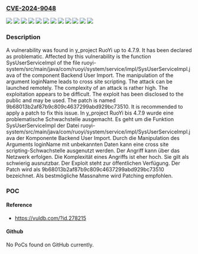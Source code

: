 ### [CVE-2024-9048](https://cve.mitre.org/cgi-bin/cvename.cgi?name=CVE-2024-9048)
![](https://img.shields.io/static/v1?label=Product&message=RuoYi&color=blue)
![](https://img.shields.io/static/v1?label=Version&message=4.7.0%20&color=brightgreen)
![](https://img.shields.io/static/v1?label=Version&message=4.7.1%20&color=brightgreen)
![](https://img.shields.io/static/v1?label=Version&message=4.7.2%20&color=brightgreen)
![](https://img.shields.io/static/v1?label=Version&message=4.7.3%20&color=brightgreen)
![](https://img.shields.io/static/v1?label=Version&message=4.7.4%20&color=brightgreen)
![](https://img.shields.io/static/v1?label=Version&message=4.7.5%20&color=brightgreen)
![](https://img.shields.io/static/v1?label=Version&message=4.7.6%20&color=brightgreen)
![](https://img.shields.io/static/v1?label=Version&message=4.7.7%20&color=brightgreen)
![](https://img.shields.io/static/v1?label=Version&message=4.7.8%20&color=brightgreen)
![](https://img.shields.io/static/v1?label=Version&message=4.7.9%20&color=brightgreen)
![](https://img.shields.io/static/v1?label=Vulnerability&message=Cross%20Site%20Scripting&color=brightgreen)

### Description

A vulnerability was found in y_project RuoYi up to 4.7.9. It has been declared as problematic. Affected by this vulnerability is the function SysUserServiceImpl of the file ruoyi-system/src/main/java/com/ruoyi/system/service/impl/SysUserServiceImpl.java of the component Backend User Import. The manipulation of the argument loginName leads to cross site scripting. The attack can be launched remotely. The complexity of an attack is rather high. The exploitation appears to be difficult. The exploit has been disclosed to the public and may be used. The patch is named 9b68013b2af87b9c809c4637299abd929bc73510. It is recommended to apply a patch to fix this issue.
In y_project RuoYi bis 4.7.9 wurde eine problematische Schwachstelle ausgemacht. Es geht um die Funktion SysUserServiceImpl der Datei ruoyi-system/src/main/java/com/ruoyi/system/service/impl/SysUserServiceImpl.java der Komponente Backend User Import. Durch die Manipulation des Arguments loginName mit unbekannten Daten kann eine cross site scripting-Schwachstelle ausgenutzt werden. Der Angriff kann über das Netzwerk erfolgen. Die Komplexität eines Angriffs ist eher hoch. Sie gilt als schwierig ausnutzbar. Der Exploit steht zur öffentlichen Verfügung. Der Patch wird als 9b68013b2af87b9c809c4637299abd929bc73510 bezeichnet. Als bestmögliche Massnahme wird Patching empfohlen.

### POC

#### Reference
- https://vuldb.com/?id.278215

#### Github
No PoCs found on GitHub currently.

